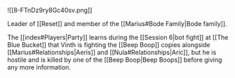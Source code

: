 ![[8-FTnDz9ry8Gc40sv.png]]

Leader of [[Reset]] and member of the [[Marius#Bode Family|Bode family]]. 

The [[index#Players|Party]] learns during the [[Session 6|bot fight]] at [[The Blue Bucket]] that Vinth is fighting the [[Beep Boop]] copies alongside [[Marius#Relationships|Aeris]] and [[Nula#Relationships|Aric]], but he is hostile and is killed by one of the [[Beep Boop|Beep Boops]] before giving any more information.